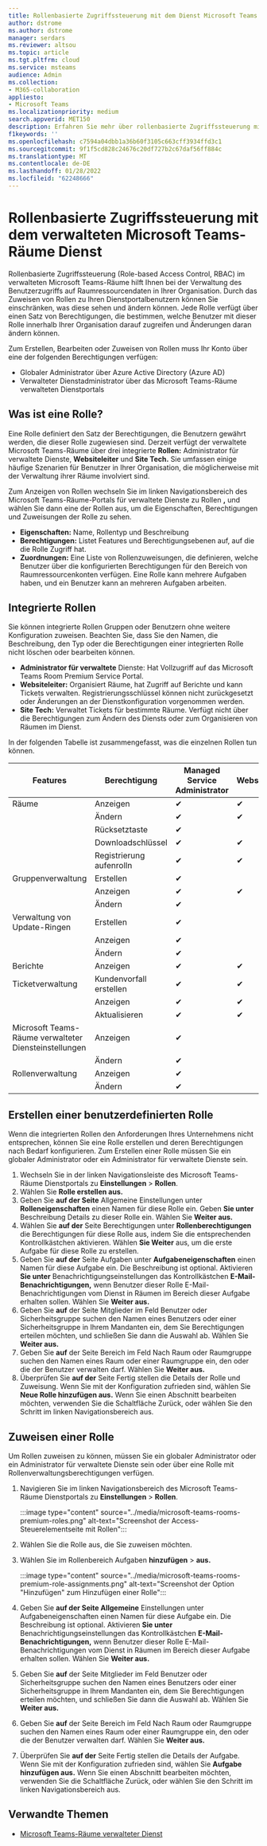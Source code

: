 ```yaml
---
title: Rollenbasierte Zugriffssteuerung mit dem Dienst Microsoft Teams Room Premium
author: dstrome
ms.author: dstrome
manager: serdars
ms.reviewer: altsou
ms.topic: article
ms.tgt.pltfrm: cloud
ms.service: msteams
audience: Admin
ms.collection:
- M365-collaboration
appliesto:
- Microsoft Teams
ms.localizationpriority: medium
search.appverid: MET150
description: Erfahren Sie mehr über rollenbasierte Zugriffssteuerung mit dem verwalteten Microsoft Teams-Räume Dienst.
f1keywords: ''
ms.openlocfilehash: c7594a04dbb1a36b60f3105c663cff3934ffd3c1
ms.sourcegitcommit: 9f1f5cd828c24676c20df727b2c67daf56ff884c
ms.translationtype: MT
ms.contentlocale: de-DE
ms.lasthandoff: 01/28/2022
ms.locfileid: "62248666"
---
```

# <a name="role-based-access-control-with-the-microsoft-teams-rooms-managed-service"></a>Rollenbasierte Zugriffssteuerung mit dem verwalteten Microsoft Teams-Räume Dienst

Rollenbasierte Zugriffssteuerung (Role-based Access Control, RBAC) im verwalteten Microsoft Teams-Räume hilft Ihnen bei der Verwaltung des Benutzerzugriffs auf Raumressourcendaten in Ihrer Organisation. Durch das Zuweisen von Rollen zu Ihren Dienstportalbenutzern können Sie einschränken, was diese sehen und ändern können. Jede Rolle verfügt über einen Satz von Berechtigungen, die bestimmen, welche Benutzer mit dieser Rolle innerhalb Ihrer Organisation darauf zugreifen und Änderungen daran ändern können.

Zum Erstellen, Bearbeiten oder Zuweisen von Rollen muss Ihr Konto über eine der folgenden Berechtigungen verfügen:

- Globaler Administrator über Azure Active Directory (Azure AD)
- Verwalteter Dienstadministrator über das Microsoft Teams-Räume verwalteten Dienstportals

## <a name="what-is-a-role"></a>Was ist eine Rolle?

Eine Rolle definiert den Satz der Berechtigungen, die Benutzern gewährt werden, die dieser Rolle zugewiesen sind. Derzeit verfügt der verwaltete Microsoft Teams-Räume über drei integrierte **Rollen:** Administrator für verwaltete Dienste, **Websiteleiter** und **Site Tech.** Sie umfassen einige häufige Szenarien für Benutzer in Ihrer Organisation, die möglicherweise mit der Verwaltung ihrer Räume involviert sind.

Zum Anzeigen von Rollen wechseln Sie im linken Navigationsbereich des Microsoft Teams-Räume-Portals für verwaltete Dienste zu Rollen **,** und wählen Sie dann eine der Rollen aus, um die Eigenschaften, Berechtigungen und Zuweisungen der Rolle zu sehen.  

- **Eigenschaften:** Name, Rollentyp und Beschreibung
- **Berechtigungen:** Listet Features und Berechtigungsebenen auf, auf die die Rolle Zugriff hat.
- **Zuordnungen:** Eine Liste von Rollenzuweisungen, die definieren, welche Benutzer über die konfigurierten Berechtigungen für den Bereich von Raumressourcenkonten verfügen. Eine Rolle kann mehrere Aufgaben haben, und ein Benutzer kann an mehreren Aufgaben arbeiten.

## <a name="built-in-roles"></a>Integrierte Rollen

Sie können integrierte Rollen Gruppen oder Benutzern ohne weitere Konfiguration zuweisen. Beachten Sie, dass Sie den Namen, die Beschreibung, den Typ oder die Berechtigungen einer integrierten Rolle nicht löschen oder bearbeiten können.

- **Administrator für verwaltete** Dienste: Hat Vollzugriff auf das Microsoft Teams Room Premium Service Portal.
- **Websiteleiter:** Organisiert Räume, hat Zugriff auf Berichte und kann Tickets verwalten. Registrierungsschlüssel können nicht zurückgesetzt oder Änderungen an der Dienstkonfiguration vorgenommen werden.  
- **Site Tech:** Verwaltet Tickets für bestimmte Räume. Verfügt nicht über die Berechtigungen zum Ändern des Diensts oder zum Organisieren von Räumen im Dienst.

In der folgenden Tabelle ist zusammengefasst, was die einzelnen Rollen tun können.

|Features |Berechtigung |Managed Service Administrator  |Websiteleiter  |Site Tech  |
|---------|---------|---------|---------|---------|
|Räume     |Anzeigen        |&#10004;           |&#10004;           |&#10004;  |
|    |Ändern         |&#10004;           |&#10004;           |&#10004; |
|    |Rücksetztaste         |&#10004;           |         ||
|    |Downloadschlüssel         |&#10004;           |&#10004;          |&#10004; |
|    |Registrierung aufenrolln         |&#10004;           |&#10004;           |&#10004; |
|Gruppenverwaltung   |Erstellen         |&#10004;           |           ||
|    |Anzeigen       |&#10004;          |&#10004;           ||
|    |Ändern         |&#10004;           |           ||
|Verwaltung von Update-Ringen    |Erstellen         |&#10004;           |           ||
|    |Anzeigen         |&#10004;           |           ||
|    |Ändern         |&#10004;           |           ||
|Berichte   |Anzeigen        |&#10004;           |&#10004;           ||
|Ticketverwaltung   |Kundenvorfall erstellen         |&#10004;           |&#10004;           |&#10004;  |
|    |Anzeigen         |&#10004;           |&#10004;           |&#10004;  |
|    |Aktualisieren         |&#10004;           |&#10004;           |&#10004;  |
|Microsoft Teams-Räume verwalteter Diensteinstellungen    |Anzeigen         |&#10004;           |         ||
|    |Ändern        |&#10004;           |         ||
|Rollenverwaltung    |Anzeigen         |&#10004;           |         ||
|    |Ändern         |&#10004;           |         ||

## <a name="create-a-custom-role"></a>Erstellen einer benutzerdefinierten Rolle

Wenn die integrierten Rollen den Anforderungen Ihres Unternehmens nicht entsprechen, können Sie eine Rolle erstellen und deren Berechtigungen nach Bedarf konfigurieren. Zum Erstellen einer Rolle müssen Sie ein globaler Administrator oder ein Administrator für verwaltete Dienste sein. 

1. Wechseln Sie in der linken Navigationsleiste des Microsoft Teams-Räume Dienstportals zu **Einstellungen**  >  **Rollen**.
2. Wählen Sie **Rolle erstellen aus.**
3. Geben Sie **auf der Seite** Allgemeine Einstellungen unter **Rolleneigenschaften** einen Namen für diese Rolle ein. Geben **Sie unter** Beschreibung Details zu dieser Rolle ein. Wählen Sie **Weiter aus.**
4. Wählen Sie **auf der** Seite Berechtigungen unter **Rollenberechtigungen** die Berechtigungen für diese Rolle aus, indem Sie die entsprechenden Kontrollkästchen aktivieren. Wählen **Sie Weiter** aus, um die erste Aufgabe für diese Rolle zu erstellen.
5. Geben Sie **auf der** Seite Aufgaben unter **Aufgabeneigenschaften** einen Namen für diese Aufgabe ein. Die Beschreibung ist optional. Aktivieren **Sie unter** Benachrichtigungseinstellungen das Kontrollkästchen **E-Mail-Benachrichtigungen,** wenn Benutzer  dieser Rolle E-Mail-Benachrichtigungen vom Dienst in Räumen im Bereich dieser Aufgabe erhalten sollen. Wählen Sie **Weiter aus.**
6. Geben Sie **auf** der  Seite Mitglieder im Feld Benutzer oder Sicherheitsgruppe suchen den Namen eines Benutzers oder einer Sicherheitsgruppe in Ihrem Mandanten ein, dem Sie Berechtigungen erteilen möchten, und schließen Sie dann die Auswahl ab. Wählen Sie **Weiter aus.** 
7. Geben Sie **auf** der  Seite Bereich im Feld Nach Raum oder Raumgruppe suchen den Namen eines Raum oder einer Raumgruppe ein, den oder die der Benutzer verwalten darf. Wählen Sie **Weiter aus.**
8. Überprüfen Sie **auf der** Seite Fertig stellen die Details der Rolle und Zuweisung. Wenn Sie mit der Konfiguration zufrieden sind, wählen Sie **Neue Rolle hinzufügen aus.** Wenn Sie einen Abschnitt bearbeiten  möchten, verwenden Sie die Schaltfläche Zurück, oder wählen Sie den Schritt im linken Navigationsbereich aus.  

## <a name="assign-a-role"></a>Zuweisen einer Rolle

Um Rollen zuweisen zu können, müssen Sie ein globaler Administrator oder ein Administrator für verwaltete Dienste sein oder über eine Rolle mit Rollenverwaltungsberechtigungen verfügen.

1. Navigieren Sie im linken Navigationsbereich des Microsoft Teams-Räume Dienstportals zu **Einstellungen**  >  **Rollen**.

    :::image type="content" source="../media/microsoft-teams-rooms-premium-roles.png" alt-text="Screenshot der Access-Steuerelementseite mit Rollen":::

2. Wählen Sie die Rolle aus, die Sie zuweisen möchten.
3. Wählen Sie im Rollenbereich Aufgaben **hinzufügen**  >  **aus.**

    :::image type="content" source="../media/microsoft-teams-rooms-premium-role-assignments.png" alt-text="Screenshot der Option "Hinzufügen" zum Hinzufügen einer Rolle":::

4. Geben Sie **auf der Seite Allgemeine** Einstellungen unter Aufgabeneigenschaften einen Namen für diese Aufgabe ein.  Die Beschreibung ist optional. Aktivieren **Sie unter** Benachrichtigungseinstellungen das Kontrollkästchen **E-Mail-Benachrichtigungen,** wenn Benutzer  dieser Rolle E-Mail-Benachrichtigungen vom Dienst in Räumen im Bereich dieser Aufgabe erhalten sollen. Wählen Sie **Weiter aus.** 
5. Geben Sie **auf** der  Seite Mitglieder im Feld Benutzer oder Sicherheitsgruppe suchen den Namen eines Benutzers oder einer Sicherheitsgruppe in Ihrem Mandanten ein, dem Sie Berechtigungen erteilen möchten, und schließen Sie dann die Auswahl ab. Wählen Sie **Weiter aus.** 
6. Geben Sie **auf** der  Seite Bereich im Feld Nach Raum oder Raumgruppe suchen den Namen eines Raum oder einer Raumgruppe ein, den oder die der Benutzer verwalten darf. Wählen Sie **Weiter aus.**
7. Überprüfen Sie **auf der** Seite Fertig stellen die Details der Aufgabe. Wenn Sie mit der Konfiguration zufrieden sind, wählen Sie **Aufgabe hinzufügen aus.** Wenn Sie einen Abschnitt bearbeiten  möchten, verwenden Sie die Schaltfläche Zurück, oder wählen Sie den Schritt im linken Navigationsbereich aus.  

## <a name="related-topics"></a>Verwandte Themen

- [Microsoft Teams-Räume verwalteter Dienst](microsoft-teams-rooms-premium.md)
